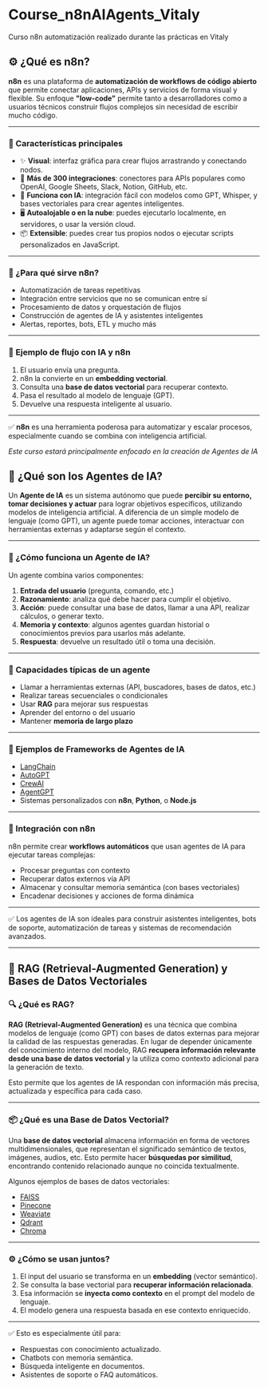 # Course_n8nAIAgents_Vitaly
Curso n8n automatización realizado durante las prácticas en Vitaly

## ⚙️ ¿Qué es n8n?

**n8n** es una plataforma de **automatización de workflows de código abierto** que permite conectar aplicaciones, APIs y servicios de forma visual y flexible. Su enfoque **"low-code"** permite tanto a desarrolladores como a usuarios técnicos construir flujos complejos sin necesidad de escribir mucho código.

---

### 🚀 Características principales

- ✨ **Visual**: interfaz gráfica para crear flujos arrastrando y conectando nodos.
- 🔌 **Más de 300 integraciones**: conectores para APIs populares como OpenAI, Google Sheets, Slack, Notion, GitHub, etc.
- 🧠 **Funciona con IA**: integración fácil con modelos como GPT, Whisper, y bases vectoriales para crear agentes inteligentes.
- 🖥️ **Autoalojable o en la nube**: puedes ejecutarlo localmente, en servidores, o usar la versión cloud.
- 📦 **Extensible**: puedes crear tus propios nodos o ejecutar scripts personalizados en JavaScript.

---

### 🧩 ¿Para qué sirve n8n?

- Automatización de tareas repetitivas
- Integración entre servicios que no se comunican entre sí
- Procesamiento de datos y orquestación de flujos
- Construcción de agentes de IA y asistentes inteligentes
- Alertas, reportes, bots, ETL y mucho más

---

### 📘 Ejemplo de flujo con IA y n8n

1. El usuario envía una pregunta.
2. n8n la convierte en un **embedding vectorial**.
3. Consulta una **base de datos vectorial** para recuperar contexto.
4. Pasa el resultado al modelo de lenguaje (GPT).
5. Devuelve una respuesta inteligente al usuario.

---

✅ **n8n** es una herramienta poderosa para automatizar y escalar procesos, especialmente cuando se combina con inteligencia artificial.


_Este curso estará principalmente enfocado en la creación de Agentes de IA_

## 🤖 ¿Qué son los Agentes de IA?

Un **Agente de IA** es un sistema autónomo que puede **percibir su entorno, tomar decisiones y actuar** para lograr objetivos específicos, utilizando modelos de inteligencia artificial. A diferencia de un simple modelo de lenguaje (como GPT), un agente puede tomar acciones, interactuar con herramientas externas y adaptarse según el contexto.

---

### 🧩 ¿Cómo funciona un Agente de IA?

Un agente combina varios componentes:

1. **Entrada del usuario** (pregunta, comando, etc.)
2. **Razonamiento**: analiza qué debe hacer para cumplir el objetivo.
3. **Acción**: puede consultar una base de datos, llamar a una API, realizar cálculos, o generar texto.
4. **Memoria y contexto**: algunos agentes guardan historial o conocimientos previos para usarlos más adelante.
5. **Respuesta**: devuelve un resultado útil o toma una decisión.

---

### 🔧 Capacidades típicas de un agente

- Llamar a herramientas externas (API, buscadores, bases de datos, etc.)
- Realizar tareas secuenciales o condicionales
- Usar **RAG** para mejorar sus respuestas
- Aprender del entorno o del usuario
- Mantener **memoria de largo plazo**

---

### 🧠 Ejemplos de Frameworks de Agentes de IA

- [LangChain](https://www.langchain.com/)
- [AutoGPT](https://github.com/Torantulino/Auto-GPT)
- [CrewAI](https://github.com/joaomdmoura/crewAI)
- [AgentGPT](https://agentgpt.reworkd.ai/)
- Sistemas personalizados con **n8n**, **Python**, o **Node.js**

---

### 🔄 Integración con n8n

n8n permite crear **workflows automáticos** que usan agentes de IA para ejecutar tareas complejas:
- Procesar preguntas con contexto
- Recuperar datos externos vía API
- Almacenar y consultar memoria semántica (con bases vectoriales)
- Encadenar decisiones y acciones de forma dinámica

---

✅ Los agentes de IA son ideales para construir asistentes inteligentes, bots de soporte, automatización de tareas y sistemas de recomendación avanzados.

---

## 🧠 RAG (Retrieval-Augmented Generation) y Bases de Datos Vectoriales

### 🔍 ¿Qué es RAG?

**RAG (Retrieval-Augmented Generation)** es una técnica que combina modelos de lenguaje (como GPT) con bases de datos externas para mejorar la calidad de las respuestas generadas. En lugar de depender únicamente del conocimiento interno del modelo, RAG **recupera información relevante desde una base de datos vectorial** y la utiliza como contexto adicional para la generación de texto.

Esto permite que los agentes de IA respondan con información más precisa, actualizada y específica para cada caso.

---

### 📦 ¿Qué es una Base de Datos Vectorial?

Una **base de datos vectorial** almacena información en forma de vectores multidimensionales, que representan el significado semántico de textos, imágenes, audios, etc. Esto permite hacer **búsquedas por similitud**, encontrando contenido relacionado aunque no coincida textualmente.

Algunos ejemplos de bases de datos vectoriales:
- [FAISS](https://github.com/facebookresearch/faiss)
- [Pinecone](https://www.pinecone.io/)
- [Weaviate](https://weaviate.io/)
- [Qdrant](https://qdrant.tech/)
- [Chroma](https://www.trychroma.com/)

---

### ⚙️ ¿Cómo se usan juntos?

1. El input del usuario se transforma en un **embedding** (vector semántico).
2. Se consulta la base vectorial para **recuperar información relacionada**.
3. Esa información se **inyecta como contexto** en el prompt del modelo de lenguaje.
4. El modelo genera una respuesta basada en ese contexto enriquecido.

---

✅ Esto es especialmente útil para:
- Respuestas con conocimiento actualizado.
- Chatbots con memoria semántica.
- Búsqueda inteligente en documentos.
- Asistentes de soporte o FAQ automáticos.
